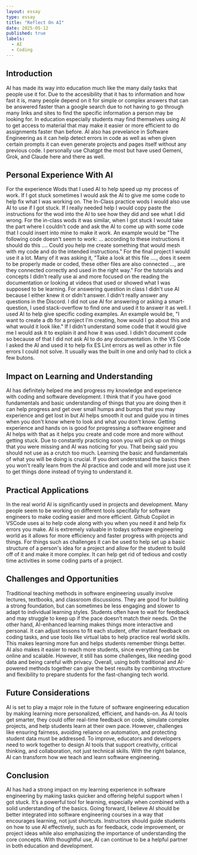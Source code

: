 ```yaml
---
layout: essay
type: essay
title: "Reflect On AI"
date: 2025-05-12
published: true
labels:
  - AI
  - Coding
---
```

## Introduction
AI has made its way into education much like the many daily tasks that people use it for. Due to the accesibility that it has to information and how fast it is, many people depend on it for simple or complex answers that can be answered faster than a google search due to not having to go through many links and sites to find the specific information a person may be looking for. In education especially students may find themselves using AI to get access to material that may make it easier or more efficient to do assignments faster than before. AI also has prevelance in Software Engineering as it can help detect errors in code as well as when given certain prompts it can even generate projects and pages itself without any previous code. I personally use Chatgpt the most but have used Gemeni, Grok, and Claude here and there as well.

## Personal Experience With AI
For the experience Wods that I used AI to help speed up my process of work. If I got stuck sometimes I would ask the AI to give me some code to help fix what I was working on. The In-Class practice wods I would also use AI to use if I got stuck. If I really needed help I would copy paste the instructions for the wod into the AI to see how they did and see what I did wrong. For the in-class wods it was similar, when I got stuck I would take the part where I couldn't code and ask the AI to come up with some code that I could insert into mine to make it work. An example would be "The following code doesn't seem to work: ... according to these instructions it should do this .... Could you help me create something that would mesh with my code and do the intended instructions."  For the final project I would use it a lot. Many of it was asking it, "Take a look at this file ...., does it seem to be properly made or coded, these other files are also connected ..., are they connected correctly and used in the right way." For the tutorials and concepts I didn't really use ai and more focused on the reading the documentation or looking at videos that used or showed what I was supposed to be learning. For answering question in class I didn't use AI because I either knew it or didn't answer. I didn't really answer any questions in the Discord. I did not use AI for answering or asking a smart-question, I used stack-overflow to find one and used it to answer it as well.  I used AI to help give specific coding examples. An example would be, "I want to create a db for a project I'm creating, how would I go about this and what would it look like." If I didn't understand some code that it would give me I would ask it to explain it and how it was used. I didn't document code so because of that I did not ask AI to do any documentation. In the VS Code I asked the AI and used it to help fix ES Lint errors as well as other in file errors I could not solve. It usually was the built in one and only had to click a few butons.

## Impact on Learning and Understanding
AI has definitely helped me and progress my knowledge and experience with coding and software development. I think that if you have good fundamentals and basic understanding of things that you are doing then it can help progress and get over small humps and bumps that you may experience and get lost in but AI helps smooth it out and guide you in times when you don't know where to look and what you don't know. Getting experience and hands on is good for progressing a software engineer and AI helps with that as it helps you create and code more and more without getting stuck. Due to constantly practicing soon you will pick up on things that you were missing and AI was noticing for you. That being said you should not use as a crutch too much. Learning the basic and fundamentals of what you will be doing is crucial. If you dont undersstand the basics then you won't really learn from the AI practice and code and will more just use it to get things done instead of trying to understand it. 

## Practical Applications
In the real world AI is significantly used in projects and development. Many people seem to be working on different tools specifally for software engineers to make coding easier and more efficient. Github Copilot in VSCode uses ai to help code along with you when you need it and help fix errors you make. AI is extremely valuable in todays software engineering world as it allows for more efficiency and faster progress with projects and things. For things such as challenges it can be used to help set up a basic structure of a person's idea for a project and allow for the student to build off of it and make it more complex. It can help get rid of tedious and costly time activities in some coding parts of a project.

## Challenges and Opportunities
Traditional teaching methods in software engineering usually involve lectures, textbooks, and classroom discussions. They are good for building a strong foundation, but can sometimes be less engaging and slower to adapt to individual learning styles. Students often have to wait for feedback and may struggle to keep up if the pace doesn’t match their needs. On the other hand, AI-enhanced learning makes things more interactive and personal. It can adjust lessons to fit each student, offer instant feedback on coding tasks, and use tools like virtual labs to help practice real world skills. This makes learning more fun and helps students remember things better. AI also makes it easier to reach more students, since everything can be online and scalable. However, it still has some challenges, like needing good data and being careful with privacy. Overall, using both traditional and AI-powered methods together can give the best results by combining structure and flexibility to prepare students for the fast-changing tech world.

## Future Considerations
AI is set to play a major role in the future of software engineering education by making learning more personalized, efficient, and hands-on. As AI tools get smarter, they could offer real-time feedback on code, simulate complex projects, and help students learn at their own pace. However, challenges like ensuring fairness, avoiding reliance on automation, and protecting student data must be addressed. To improve, educators and developers need to work together to design AI tools that support creativity, critical thinking, and collaboration, not just technical skills. With the right balance, AI can transform how we teach and learn software engineering.

## Conclusion
AI has had a strong impact on my learning experience in software engineering by making tasks quicker and offering helpful support when I got stuck. It’s a powerful tool for learning, especially when combined with a solid understanding of the basics. Going forward, I believe AI should be better integrated into software engineering courses in a way that encourages learning, not just shortcuts. Instructors should guide students on how to use AI effectively, such as for feedback, code improvement, or project ideas while also emphasizing the importance of understanding the core concepts. With thoughtful use, AI can continue to be a helpful partner in both education and development.
